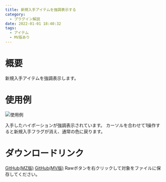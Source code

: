 ```yaml
---
title: 新規入手アイテムを強調表示する
category:
  - プラグイン解説
date: 2022-01-01 18:40:32
tags:
  - アイテム
  - MV版あり
---
```


# 概要

新規入手アイテムを強調表示します。

# 使用例

![使用例](highlight-new-item.png "使用例")

入手したハイポーションが強調表示されています。
カーソルを合わせて1操作すると新規入手フラグが消え、通常の色に戻ります。

# ダウンロードリンク

[GitHub(MZ版)](https://github.com/elleonard/DarkPlasma-MZ-Plugins/blob/release/DarkPlasma_HighlightNewItem.js)
[GitHub(MV版)](https://github.com/elleonard/DarkPlasma-MV-Plugins/blob/release/DarkPlasma_HighlightNewItem.js)
Rawボタンを右クリックして対象をファイルに保存してください。

